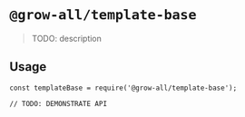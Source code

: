 # `@grow-all/template-base`

> TODO: description

## Usage

```
const templateBase = require('@grow-all/template-base');

// TODO: DEMONSTRATE API
```
